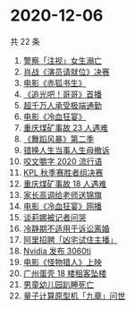 # 2020-12-06

共 22 条

<!-- BEGIN -->
<!-- 最后更新时间 Sun Dec 06 2020 21:04:13 GMT+0800 (CST) -->
1. [警察「注视」女生溺亡](https://www.zhihu.com/search?q=警察注视女生溺亡)
1. [肖战《演员请就位》决赛](https://www.zhihu.com/search?q=肖战演员请就位)
1. [电影《赤狐书生》](https://www.zhihu.com/search?q=赤狐书生)
1. [《追光吧！哥哥》首播](https://www.zhihu.com/search?q=追光吧哥哥)
1. [超千万人承受极端通勤](https://www.zhihu.com/search?q=极端通勤)
1. [电影《冷血狂宴》](https://www.zhihu.com/search?q=冷血狂宴)
1. [重庆煤矿事故 23 人遇难](https://www.zhihu.com/search?q=重庆永川煤矿)
1. [ 《舞蹈风暴》第二季](https://www.zhihu.com/search?q=舞蹈风暴第二季)
1. [错换人生当事人生母撤诉](https://www.zhihu.com/search?q=错换人生)
1. [咬文嚼字 2020 流行语](https://www.zhihu.com/search?q=2020流行语)
1. [KPL 秋季赛胜者组决赛](https://www.zhihu.com/search?q=ag)
1. [重庆煤矿事故 18 人遇难](https://www.zhihu.com/search?q=重庆永川煤矿)
1. [家长高调给老师送锦旗](https://www.zhihu.com/search?q=家长送锦旗)
1. [电影《冷血狂宴》网播](https://www.zhihu.com/search?q=冷血狂宴)
1. [谈莉娜被记者问哭](https://www.zhihu.com/search?q=谈莉娜)
1. [冷静期不适用于诉讼离婚](https://www.zhihu.com/search?q=离婚冷静期)
1. [阿里招聘「凶宅试住主播」](https://www.zhihu.com/search?q=凶宅试住主播)
1. [Nvidia 发布 3060ti ](https://www.zhihu.com/search?q=3060ti)
1. [电影《怪物猎人》上映](https://www.zhihu.com/search?q=怪物猎人电影)
1. [广州蛋壳 18 楼租客坠楼](https://www.zhihu.com/search?q=广州蛋壳坠楼)
1. [男童幼儿园趴睡死亡](https://www.zhihu.com/search?q=幼儿园午睡死亡)
1. [量子计算原型机「九章」问世](https://www.zhihu.com/search?q=九章)
<!-- END -->
